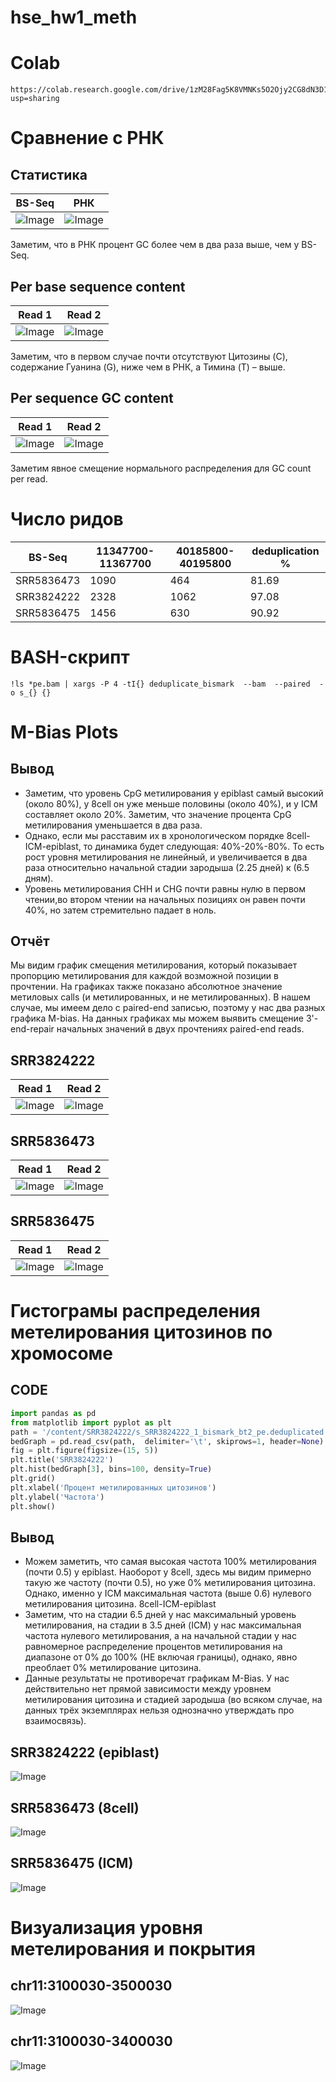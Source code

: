 # hse_hw1_meth
# Colab
```
https://colab.research.google.com/drive/1zM28Fag5K8VMNKs5O2Ojy2CG8dN3D1_8?usp=sharing
```
# Сравнение с РНК
## Статистика
BS-Seq | РНК 
--- | --- 
![Image](img/BS_Seq_Statistic.png) | ![Image](img/РНК_Statistic.png)

Заметим, что в РНК процент GC более чем в два раза выше, чем у BS-Seq.

## Per base sequence content
Read 1 | Read 2 
--- | --- 
![Image](img/BS_Seq_Per_base_sequence_content.png) | ![Image](img/РНК_Per_base_sequence_content.png) 

Заметим, что в первом случае почти отсутствуют Цитозины (C), cодержание Гуанина (G), ниже чем в РНК, а Тимина (T) – выше.

## Per sequence GC content

Read 1 | Read 2 
--- | --- 
![Image](img/BS_Seq_Per_sequence_GC_content.png) | ![Image](img/РНК_Per_sequence_GC_content.png) 

Заметим явное смещение нормального распределения для GC count per read.
# Число ридов
BS-Seq | 11347700-11367700 | 40185800-40195800 | deduplication % 
--- | --- | --- | ---
SRR5836473 | 1090 | 464 | 81.69
SRR3824222 | 2328 | 1062 | 97.08
SRR5836475 | 1456 | 630 | 90.92
# BASH-скрипт
```
!ls *pe.bam | xargs -P 4 -tI{} deduplicate_bismark  --bam  --paired  -o s_{} {}
```
# M-Bias Plots
## Вывод
 - Заметим, что уровень CpG метилирования у epiblast самый высокий (около 80%), у 8cell он уже меньше половины (около 40%), и у ICM составляет около 20%. Заметим, что значение процента CpG метилирования уменьшается в два раза. 
 - Однако, если мы расставим их в хронологическом порядке 8cell-ICM-epiblast, то динамика будет следующая: 40%-20%-80%. То есть рост уровня метилирования не линейный, и увеличивается в два раза относительно начальной стадии зародыша (2.25 дней) к (6.5 дням).
 - Уровень метилирования CHH и CHG почти равны нулю в первом чтении,во втором чтении на начальных позициях он равен почти 40%, но затем стремительно падает в ноль. 
## Отчёт
Мы видим график смещения метилирования, который показывает пропорцию метилирования для каждой возможной позиции в прочтении. На графиках также показано абсолютное значение  метиловых calls (и метилированных, и не метилированных). В нашем случае, мы имеем дело с paired-end записью, поэтому у нас два разных графика M-bias. На данных графиках мы можем выявить смещение 3'-end-repair начальных значений в двух прочтениях paired-end reads. 
## SRR3824222
Read 1 | Read 2 
--- | --- 
![Image](img/SRR3824222_M_Bias_Plot_1.png) | ![Image](img/SRR3824222_M_Bias_Plot_2.png) 
## SRR5836473
Read 1 | Read 2 
--- | --- 
![Image](img/SRR5836473_M_Bias_Plot_1.png) | ![Image](img/SRR5836473_M_Bias_Plot_2.png)
## SRR5836475
Read 1 | Read 2 
--- | --- 
![Image](img/SRR5836475_M_Bias_Plot_1.png) | ![Image](img/SRR5836475_M_Bias_Plot_2.png)

# Гистограмы распределения метелирования цитозинов по хромосоме
## CODE
```python
import pandas as pd
from matplotlib import pyplot as plt
path = '/content/SRR3824222/s_SRR3824222_1_bismark_bt2_pe.deduplicated.bedGraph'
bedGraph = pd.read_csv(path,  delimiter='\t', skiprows=1, header=None)
fig = plt.figure(figsize=(15, 5))
plt.title('SRR3824222') 
plt.hist(bedGraph[3], bins=100, density=True)
plt.grid()
plt.xlabel('Процент метилированных цитозинов')
plt.ylabel('Частота')
plt.show()
```
## Вывод
 - Можем заметить, что самая высокая частота 100% метилирования (почти 0.5) у epiblast. Наоборот у 8cell, здесь мы видим примерно такую же частоту (почти 0.5), но уже 0% метилирования цитозина. Однако, именно у ICM максимальная частота (выше 0.6) нулевого метилирования цитозина.
8cell-ICM-epiblast
 - Заметим, что на стадии 6.5 дней у нас максимальный уровень метилирования, на стадии в 3.5 дней (ICM) у нас максимальная частота нулевого метилирования, а на начальной стадии у нас равномерное распределение процентов метилирования на диапазоне от 0% до 100% (НЕ включая границы), однако, явно преоблает 0% метилирование цитозина.
 - Данные результаты не противоречат графикам M-Bias. У нас действительно нет прямой зависимости между уровнем метилирования цитозина и стадией зародыша (во всяком случае, на данных трёх экземплярах нельзя однозначно утверждать про взаимосвязь).
## SRR3824222 (epiblast)
![Image](img/SRR3824222_Hist.png)
## SRR5836473 (8cell)
![Image](img/SRR5836473_Hist.png)
## SRR5836475 (ICM)
![Image](img/SRR5836475_Hist.png)

# Визуализация уровня метелирования и покрытия

## chr11:3100030-3500030

![Image](img/image_cov.png)

## chr11:3100030-3400030

![Image](img/image_cov_short.png) 
